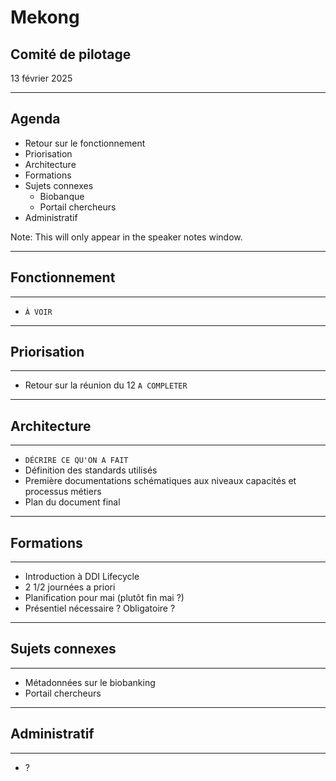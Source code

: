 # Mekong

## Comité de pilotage

13 février 2025

---

## Agenda

- Retour sur le fonctionnement
- Priorisation
- Architecture
- Formations
- Sujets connexes
  - Biobanque
  - Portail chercheurs 
- Administratif

Note: This will only appear in the speaker notes window.

---

## Fonctionnement

----

- `À VOIR`

---

## Priorisation

----

- Retour sur la réunion du 12 `A COMPLETER`

---

## Architecture

----

- `DÉCRIRE CE QU'ON A FAIT`
- Définition des standards utilisés
- Première documentations schématiques aux niveaux capacités et processus métiers
- Plan du document final

---

## Formations

----

- Introduction à DDI Lifecycle
- 2 1/2 journées a priori
- Planification pour mai (plutôt fin mai ?)
- Présentiel nécessaire ? Obligatoire ?

---

## Sujets connexes

----

- Métadonnées sur le biobanking
- Portail chercheurs

---

## Administratif

----

- ?